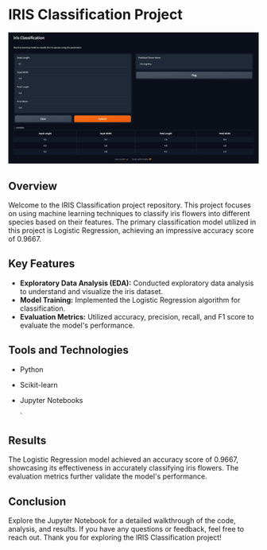 # IRIS Classification Project

![IRIS Classification](https://github.com/adil6572/Bharat-Intern-internship/blob/master/TASK-02/thumbnail.png)

## Overview

Welcome to the IRIS Classification project repository. This project focuses on using machine learning techniques to classify iris flowers into different species based on their features. The primary classification model utilized in this project is Logistic Regression, achieving an impressive accuracy score of 0.9667.

## Key Features

- **Exploratory Data Analysis (EDA):** Conducted exploratory data analysis to understand and visualize the iris dataset.
- **Model Training:** Implemented the Logistic Regression algorithm for classification.
- **Evaluation Metrics:** Utilized accuracy, precision, recall, and F1 score to evaluate the model's performance.

## Tools and Technologies

- Python
- Scikit-learn
- Jupyter Notebooks

  `

## Results

The Logistic Regression model achieved an accuracy score of 0.9667, showcasing its effectiveness in accurately classifying iris flowers. The evaluation metrics further validate the model's performance.

## Conclusion

Explore the Jupyter Notebook for a detailed walkthrough of the code, analysis, and results. If you have any questions or feedback, feel free to reach out. Thank you for exploring the IRIS Classification project!
